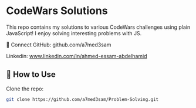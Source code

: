 # CodeWars Solutions

This repo contains my solutions to various CodeWars challenges using plain JavaScript! I enjoy solving interesting problems with JS.

💬 Connect
GitHub: github.com/a7med3sam

Linkedin: www.linkedin.com/in/ahmed-essam-abdelhamid

## 🚀 How to Use
Clone the repo:
```bash
git clone https://github.com/a7med3sam/Problem-Solving.git
